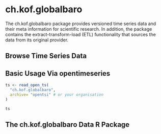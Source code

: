 
# ch.kof.globalbaro

The ch.kof.globalbaro package provides versioned time series data
and their meta information for scientific research.
In addition, the package contains the
extract-transform-load (ETL) functionality that
sources the data from its original provider.

## Browse Time Series Data

## Basic Usage Via opentimeseries


```r
ts <- read_open_ts(
  "ch.kof.globalbaro",
  archive= "opentsi" # or your organisation
)

ts
```

## The ch.kof.globalbaro Data R Package



